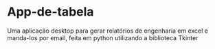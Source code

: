 # App-de-tabela

Uma aplicação desktop para gerar relatórios de engenharia em excel e manda-los por email, feita em python utilizando a biblioteca Tkinter
